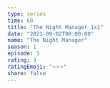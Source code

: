 ```yaml
---
type: series
time: 60
title: "The Night Manager 1x1"
date: "2021-09-02T00:00:00"
name: "The Night Manager"
season: 1
episode: 1
rating: 3
ratingEmoji: "⭐️⭐️⭐️"
share: false
---
```

